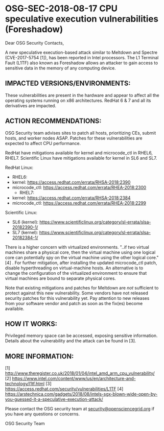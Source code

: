 # OSG-SEC-2018-08-17 CPU speculative execution vulnerabilities (Foreshadow)

Dear OSG Security Contacts,

A new speculative execution-based attack similar to Meltdown and Spectre (CVE-2017-5754 [1]), has been reported in Intel processors. The L1 Terminal Fault (L1TF) also known as Foreshadow allows an attacker to gain access to sensitive data in the memory of any computing device. 

## IMPACTED VERSIONS/ENVIRONMENTS:

These vulnerabilities are present in the hardware and appear to affect all the operating systems running on x86 architectures. RedHat 6 & 7 and all its derivatives are impacted.

## ACTION RECOMMENDATIONS:

OSG Security team advises sites to patch all hosts, prioritizing CEs, submit hosts, and worker nodes ASAP. Patches for these vulnerabilities are expected to affect CPU performance. 

RedHat have mitigations available for kernel and microcode_ctl in RHEL6, RHEL7. Scientific Linux have mitigations available for kernel in SL6 and SL7.

RedHat Linux:
   - RHEL6: 
- kernel: https://access.redhat.com/errata/RHSA-2018:2390
- microcode_ctl: https://access.redhat.com/errata/RHEA-2018:2300
   - RHEL7: 
- kernel: https://access.redhat.com/errata/RHSA-2018:2384
- microcode_ctl: https://access.redhat.com/errata/RHEA-2018:2299

Scientific Linux:
   - SL6 (kernel): https://www.scientificlinux.org/category/sl-errata/slsa-20182390-1/
   - SL7 (kernel): https://www.scientificlinux.org/category/sl-errata/slsa-20182384-1/

There is a higher concern with virtualized environments. "..if two virtual machines share a physical core, then the virtual machine using one logical core can potentially spy on the virtual machine using the other logical core." [4] . For further mitigation, after installing the updated 
microcode_ctl patch, disable hyperthreading on virtual-machine hosts. An alternative is to change the configuration of the virtualized environment to ensure that virtual machines are bound to separate physical cores.

Note that existing mitigations and patches for Meltdown are *not* sufficient to protect against this new vulnerability. Some vendors have not released security patches for this vulnerability yet. Pay attention to new releases from your software vendor and patch as soon as the fix(es) become available. 

## HOW IT WORKS:
Privileged memory space can be accessed, exposing sensitive information. Details about the vulnerability and the attack can be found in [3].

## MORE INFORMATION:
[1] http://www.theregister.co.uk/2018/01/04/intel_amd_arm_cpu_vulnerability/ 
[2] https://www.intel.com/content/www/us/en/architecture-and-technology/l1tf.html
[3] https://access.redhat.com/security/vulnerabilities/L1TF
[4] https://arstechnica.com/gadgets/2018/08/intels-sgx-blown-wide-open-by-you-guessed-it-a-speculative-execution-attack/ 

Please contact the OSG security team at security@opensciencegrid.org if you have any questions or concerns. 

OSG Security Team
